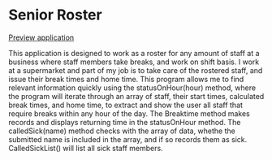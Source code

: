 # Senior Roster

[Preview application](http://www.hmbl.co.nz/seniorroster)

This application is designed to work as a roster for any amount of staff at a business where staff members take breaks, and work on shift basis.
I work at a supermarket and part of my job is to take care of the rostered staff, and issue their break times and home time. 
This program allows me to find relevant information quickly using the statusOnHour(hour) method, where the program will iterate through an array of staff, their start times, calculated break times, and home time, to extract and show the user all staff that require breaks within any hour of the day. 
The Breaktime method makes records and displays returning time in the statusOnHour method. 
The calledSick(name) method checks with the array of data, whethe the submitted name is included in the array, and if so records them as sick. CalledSickList() will list all sick staff members.

